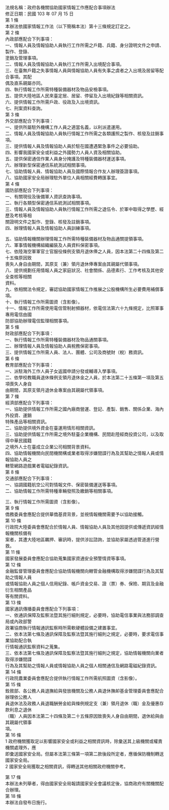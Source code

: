 法規名稱：政府各機關協助國家情報工作應配合事項辦法  
修正日期：民國 103 年 07 月 15 日  
第 1 條  
本辦法依國家情報工作法（以下簡稱本法）第十三條規定訂定之。  
第 2 條  
內政部應配合下列事項：  
一、情報人員及情報協助人員執行工作所需之戶籍、兵籍、身分證明文件之申請、製作、登錄、  
塗銷及管理事項。  
二、情報人員及情報協助人員執行工作所需入出境配合事項。  
三、在臺無戶籍之失事情報人員與情報協助人員有失事之虞者之入出境及居留等配合事項。其配  
偶及直系親屬亦同。  
四、執行情報工作所需特種裝備器材及物品安檢事項。  
五、提供大陸地區人民來臺定居、居留、停留及入出境紀錄等相關資訊。  
六、提供情報工作所需戶政、役政及入出境資訊。  
七、刑案資料查詢。  
第 3 條  
外交部應配合下列事項：  
一、提供所屬駐外機構工作人員之適當名義，以利派遣運用。  
二、情報人員及情報協助人員執行情報工作所需之各類護照之製作、核發及註銷事項。  
三、提供情報人員及情報協助人員於駐在國遭遇緊急事件之必要協助。  
四、影響我國家安全或利益之外國勢力人員人資及相關協助。  
五、提供保密通信作業人員身分掩護及特種裝備器材運送事項。  
六、辦理新型保密通信系統測試相關事項。  
七、協助情報人員、情報協助人員及國際情報合作友人辦理簽證事項。  
八、協助國家安全局辦理駐外單位人員相關經費轉匯事宜。  
第 4 條  
國防部應配合下列事項：  
一、有關現役及後備軍人資訊查詢事項。  
二、執行各類型保密通信系統測試相關事項。  
三、情報人員及情報協助人員執行情報工作所需之退伍令、於軍中取得之學歷、經歷及考核等相  
關證明文件之製作、登錄、核發及註銷事項。  
四、辦理情報人員及情報協助人員訓練事項。  


五、協助情報機關辦理情報工作所需特種裝備器材及物品通關提領事項。  
六、軍事情報機構組織編裝及人員資料保密事項。  
七、依陸海空軍軍官士官服役條例支領月退休俸之人員，因本法第二十四條及第二十五條原因致  
喪失人身自由期間，其原支（兼）領月退休俸專案由其親屬代領事項。  
八、提供規劃任用情報人員之家庭狀況、社會關係、品德素行、工作考核及其他安全查核等相關  
資料。  
九、依相關法令規定，審認協助國家情報工作推展之公股機構所生必要費用補償事項。  
十、執行情報工作所需圖資（含影像）。  
十一、情報工作所需使用電信管制射頻器材，依電信法第六十九條規定，比照軍事專用電信由國  
防部協助辦理電信監理相關事項。  
第 5 條  
財政部應配合下列事項：  
一、執行情報工作所需特種裝備器材及物品通關事項。  
二、辦理情報人員及情報協助人員稅務保密事項。  
三、提供情報工作所需人員、法人、團體、公司及商號財（稅）務資訊。  
第 6 條  
教育部應配合下列事項：  
一、派駐海外工作人員子女返國申請分發或輔導入學事項。  
二、依學校教職員退休條例支領月退休金之人員，於本法第二十五條第一項及第五項喪失人身自  
由期間，其原支領月退休金專案由其親屬代領事項。  
第 7 條  
經濟部應配合下列事項：  
一、協助提供情報工作所需之國內廠商營運、登記、產製、銷售、關係企業、海內外投資、運銷  
特殊產品等相關資訊。  
二、協助提供境外資金在臺運用情形相關資訊。  
三、協助提供情報工作所需之境外駐臺企業機構、民間赴陸經商投資公司，以及取得中華民國籍  
之境外人士在臺成立企業公司相關背景資料。  
四、協助情報機關向民間機關構或業者取得涉嫌間諜行為及其幫助之情報人員或情報協助人員之  
轄管網路遊戲業者電磁紀錄資訊。  
第 8 條  
交通部應配合下列事項：  
一、協調國籍航空公司對情報文件、保密裝備運送等事項。  
二、協助情報工作所需特種車輛發照及繳銷等相關事項。  


三、執行情報工作所需圖資（含影像）。  
第 9 條  
僑務委員會應配合提供華僑基資背景，並視情報機關需要予以協助接觸。  
第 10 條  
行政院大陸委員會應配合於情報人員、情報協助人員及其他因提供或傳遞資訊經情報機關核備有  
案者，其遭大陸地區羈押、審訊時，提供涉訟諮詢，並協助家屬透過管道進行營救。  
第 11 條  
國家發展委員會應配合協助蒐集國家資通安全預警情資等事項。  
第 12 條  
金融監督管理委員會應配合協助情報機關向轄管金融機構取得涉嫌間諜行為及其幫助之情報人員  
或情報協助人員之個人信用紀錄、帳戶資金交易、證（票）券、保險、期貨及金融衍生相關產品  
等有關資料。  
第 13 條  
國家通訊傳播委員會應配合下列事項：  
一、依通訊保障及監察法暨其施行細則規定，必要時，協助電信事業與法務部調查局或內政部警  
政署協商執行情報通訊監察時所需軟硬體設備之建置事宜。  
二、依本法第七條及通訊保障及監察法暨其施行細則之規定，必要時，要求電信事業協助配合執  
行情報通訊監察資料之蒐集。  
三、依本法第七條及通訊保障及監察法暨其施行細則之規定，協助情報機關向業者取得涉嫌間諜  
行為及其幫助之情報人員或情報協助人員之個人相關通信及網路電磁紀錄資訊。  
第 14 條  
行政院農業委員會應配合提供執行情報工作所需航照圖資（含影像）。  
第 15 條  
銓敘部、各公務人員退撫給與發放機關及公務人員退休撫卹基金管理委員會應配合辦理依公務人  
員退休法及政務人員退職酬勞金給與條例規定支（兼）領月退休（職）金及優惠存款利息之退休  
（職）人員因本法第二十四條及第二十五條原因致喪失人身自由期間，退休給與由其親屬代領事  
項。  
第 16 條  
1 政府機關獲取足以影響國家安全或利益之相關資訊時，除彙送其上級機關或權責機關處理外，應  
即彙送國家安全局。但屬本法第三條第一項第二款後段所定者，應循保防機制轉送國家安全局。  
2 國家安全局獲取之相關資訊，得轉送其他相關政府機關參考。  


第 17 條  
本辦法未列舉者，得由國家安全局報請國家安全會議核定後，協商政府有關機關配合辦理。  
第 18 條  
本辦法自發布日施行。  


